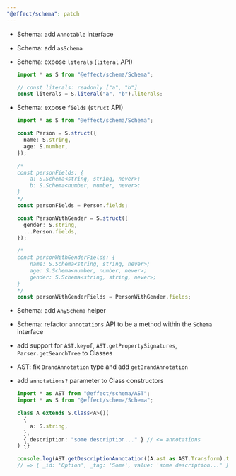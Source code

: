 ```yaml
---
"@effect/schema": patch
---
```


- Schema: add `Annotable` interface

- Schema: add `asSchema`

- Schema: expose `literals` (`literal` API)

  ```ts
  import * as S from "@effect/schema/Schema";

  // const literals: readonly ["a", "b"]
  const literals = S.literal("a", "b").literals;
  ```

- Schema: expose `fields` (`struct` API)

  ```ts
  import * as S from "@effect/schema/Schema";

  const Person = S.struct({
    name: S.string,
    age: S.number,
  });

  /*
  const personFields: {
      a: S.Schema<string, string, never>;
      b: S.Schema<number, number, never>;
  }
  */
  const personFields = Person.fields;

  const PersonWithGender = S.struct({
    gender: S.string,
    ...Person.fields,
  });

  /*
  const personWithGenderFields: {
      name: S.Schema<string, string, never>;
      age: S.Schema<number, number, never>;
      gender: S.Schema<string, string, never>;
  }
  */
  const personWithGenderFields = PersonWithGender.fields;
  ```

- Schema: add `AnySchema` helper

- Schema: refactor `annotations` API to be a method within the `Schema` interface

- add support for `AST.keyof`, `AST.getPropertySignatures`, `Parser.getSearchTree` to Classes

- AST: fix `BrandAnnotation` type and add `getBrandAnnotation`

- add `annotations?` parameter to Class constructors

  ```ts
  import * as AST from "@effect/schema/AST";
  import * as S from "@effect/schema/Schema";

  class A extends S.Class<A>()(
    {
      a: S.string,
    },
    { description: "some description..." } // <= annotations
  ) {}

  console.log(AST.getDescriptionAnnotation((A.ast as AST.Transform).to));
  // => { _id: 'Option', _tag: 'Some', value: 'some description...' }
  ```
